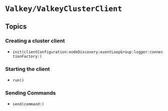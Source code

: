 # ``Valkey/ValkeyClusterClient``

## Topics

### Creating a cluster client

- ``init(clientConfiguration:nodeDiscovery:eventLoopGroup:logger:connectionFactory:)``

### Starting the client

- ``run()``

### Sending Commands

- ``send(command:)``

